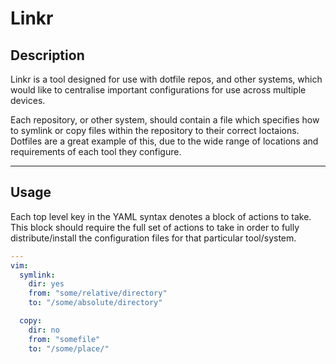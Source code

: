 # Linkr

## Description

Linkr is a tool designed for use with dotfile repos, and other systems, which would like to centralise important configurations for use across multiple devices.

Each repository, or other system, should contain a file which specifies how to symlink or copy files within the repository to their correct loctaions. Dotfiles are a great example of this, due to the wide range of locations and requirements of each tool they configure.

---

## Usage

Each top level key in the YAML syntax denotes a block of actions to take. This block should require the full set of actions to take in order to fully distribute/install the configuration files for that particular tool/system.

```yaml
---
vim:
  symlink:
    dir: yes
    from: "some/relative/directory"
    to: "/some/absolute/directory"

  copy:
    dir: no
    from: "somefile"
    to: "/some/place/"
```
